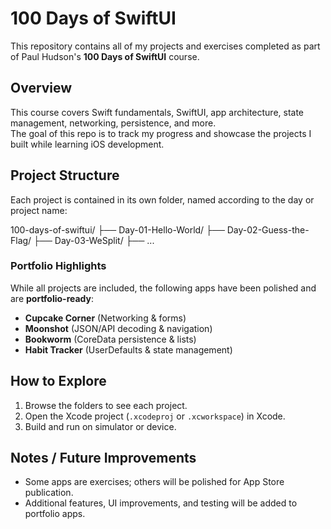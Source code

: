 # 100 Days of SwiftUI

This repository contains all of my projects and exercises completed as part of Paul Hudson's **100 Days of SwiftUI** course.

## Overview
This course covers Swift fundamentals, SwiftUI, app architecture, state management, networking, persistence, and more.  
The goal of this repo is to track my progress and showcase the projects I built while learning iOS development.

## Project Structure
Each project is contained in its own folder, named according to the day or project name:

100-days-of-swiftui/
├── Day-01-Hello-World/
├── Day-02-Guess-the-Flag/
├── Day-03-WeSplit/
├── ...


### Portfolio Highlights
While all projects are included, the following apps have been polished and are **portfolio-ready**:  
- **Cupcake Corner** (Networking & forms)  
- **Moonshot** (JSON/API decoding & navigation)  
- **Bookworm** (CoreData persistence & lists)  
- **Habit Tracker** (UserDefaults & state management)  

## How to Explore
1. Browse the folders to see each project.
2. Open the Xcode project (`.xcodeproj` or `.xcworkspace`) in Xcode.
3. Build and run on simulator or device.

## Notes / Future Improvements
- Some apps are exercises; others will be polished for App Store publication.  
- Additional features, UI improvements, and testing will be added to portfolio apps.


